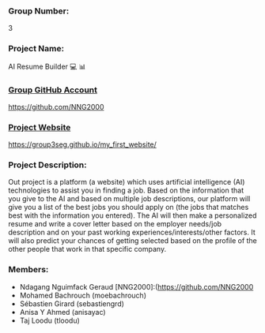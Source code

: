### Group Number:
3

### Project Name:
AI Resume Builder 💻 📊

### [Group GitHub Account](https://github.com/NNG2000)
https://github.com/NNG2000 

### [Project Website](https://group3seg.github.io/my_first_website/)
https://group3seg.github.io/my_first_website/

### Project Description:
Out project is a platform (a website) which uses artificial intelligence (AI) technologies to assist you in finding a job. Based on the information that you give to the AI and based on multiple job descriptions, our platform will give you a list of the best jobs you should apply on (the jobs that matches best with the information you entered). The AI will then make a personalized resume and write a cover letter based on the employer needs/job description and on your past working experiences/interests/other factors. It will also predict your chances of getting selected based on the profile of the other people that work in that specific company.

### Members:
 - Ndagang Nguimfack Geraud [NNG2000]:(https://github.com/NNG2000
 - Mohamed Bachrouch (moebachrouch)
 - Sébastien Girard (sebastiengrd)
 - Anisa Y Ahmed (anisayac)
 - Taj Loodu (tloodu)
